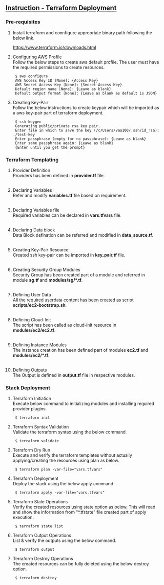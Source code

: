 <h2><u>Instruction - Terraform Deployment</u></h2>

<h3>Pre-requisites</h3>
  
1. Install terraform and connfigure appropriate binary path following the below link.</br>

      <a href="https://www.terraform.io/downloads.html"> https://www.terraform.io/downloads.html</a></br>

2. Configuring AWS Profile</br>
    Follow the below steps to create aws default profile. The user must have the required permissions to create resources.</br>

        $ aws configure
        AWS Access Key ID [None]: {Access Key}
        AWS Secret Access Key [None]: {Secret Access Key}
        Default region name [None]: {Leave as blank}
        Default output format [None]: {Leave as blank as default is JSON}

3. Creating Key-Pair</br>
    Follow the below instructions to create keypair which will be imported as a aws key-pair part of terraform deployment.</br>

        $ ssh-keygen
        Generating public/private rsa key pair.
        Enter file in which to save the key (/c/Users/vaa100/.ssh/id_rsa): ./test-key
        Enter passphrase (empty for no passphrase): {Leave as blank}
        Enter same passphrase again: {Leave as blank}
        {Enter until you get the prompt}

<h3>Terraform Templating</h3>
  
1. Provider Definition</br>
    Providers has been defined in <b>provider.tf</b> file.</br></br>

2. Declaring Variables</br>
    Refer and modify <b>variables.tf</b> file based on requirement.</br></br>

3. Declaring Variables file</br>
    Required variables can be declared in <b>vars.tfvars</b> file.</br></br>

4. Declaring Data block</br>
    Data Block defination can be referred and modified in <b>data_source.tf</b>.</br></br>

5. Creating Key-Pair Resource</br>
    Created ssh key-pair can be imported in <b>key_pair.tf</b> file.</br></br>

6. Creating Security Group Modules</br>
    Security Group has been created part of a module and referred in module <b>sg.tf</b> and <b>modules/sg/*.tf</b>. </br></br>

7. Defining User Data</br>
    All the required userdata content has been created as script <b>scripts/ec2-bootstrap.sh</b>.</br></br>

8. Defining Cloud-Init</br>
    The script has been called as cloud-init resource in <b>modules/ec2/ec2.tf</b>.</br></br>

9. Defining Instance Modules</br>
    The instance creation has been defined part of modules <b>ec2.tf</b> and <b>modules/ec2/*.tf</b>.</br></br>

10. Defining Outputs</br>
    The Output is defined in <b>output.tf</b> file in respective modules.</br>

<h3>Stack Deployment</h3>

1. Terraform Initiation</br>
    Execute below command to initializing modules and installing required provider plugins.</br>

        $ terraform init

2. Terraform Syntax Validation</br>
    Validate the terraform syntax using the below command.</br>

        $ terraform validate

3. Terraform Dry Run</br>
    Execute and verify the terraform templates without actually applying/creating the resources using plan as below.</br>

        $ terraform plan -var-file="vars.tfvars"

4. Terraform Deployment</br>
    Deploy the stack using the below apply command.</br>

        $ terraform apply -var-file="vars.tfvars"

5. Terraform State Operations</br>
    Verify the created resources using state option as below. This will read and show the information from "*.tfstate" file created part of apply execution.</br>

        $ terraform state list

6. Terraform Output Operations</br>
    List & verify the outputs using the below command.</br>

        $ terraform output

7. Terraform Destroy Operations</br>
    The created resources can be fully deleted using the below destroy option.</br>

        $ terraform destroy
